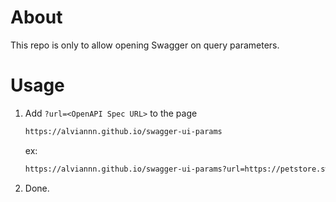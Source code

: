 # About
This repo is only to allow opening Swagger on query parameters.

# Usage
1. Add `?url=<OpenAPI Spec URL>` to the page
   ```sh
   https://alviannn.github.io/swagger-ui-params
   ```
   ex:
   ```sh
   https://alviannn.github.io/swagger-ui-params?url=https://petstore.swagger.io/v2/swagger.json
   ```
1. Done.